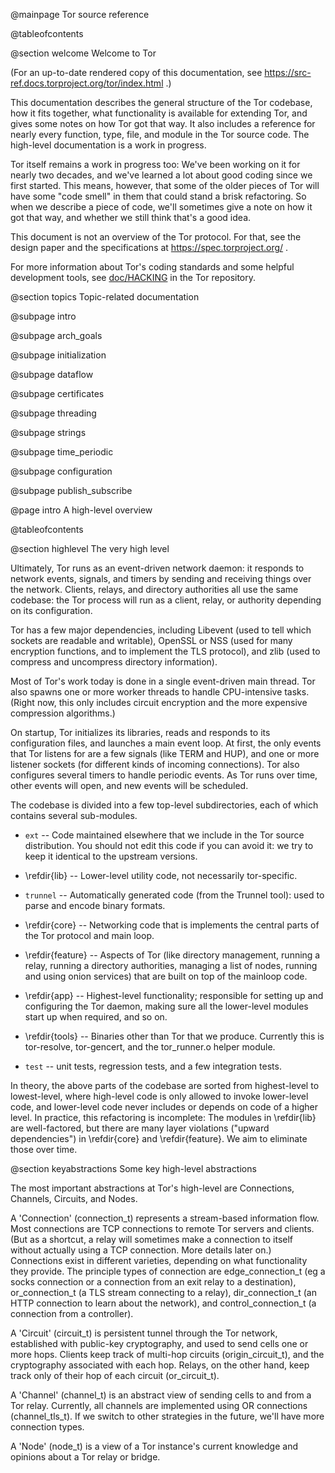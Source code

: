 @mainpage Tor source reference

@tableofcontents

@section welcome Welcome to Tor

(For an up-to-date rendered copy of this documentation, see
https://src-ref.docs.torproject.org/tor/index.html .)

This documentation describes the general structure of the Tor codebase, how
it fits together, what functionality is available for extending Tor, and
gives some notes on how Tor got that way.  It also includes a reference for
nearly every function, type, file, and module in the Tor source code.  The
high-level documentation is a work in progress.

Tor itself remains a work in progress too: We've been working on it for
nearly two decades, and we've learned a lot about good coding since we first
started.  This means, however, that some of the older pieces of Tor will have
some "code smell" in them that could stand a brisk refactoring.  So when we
describe a piece of code, we'll sometimes give a note on how it got that way,
and whether we still think that's a good idea.

This document is not an overview of the Tor protocol.  For that, see the
design paper and the specifications at https://spec.torproject.org/ .

For more information about Tor's coding standards and some helpful
development tools, see
[doc/HACKING](https://gitweb.torproject.org/tor.git/tree/doc/HACKING) in the
Tor repository.

@section topics Topic-related documentation

@subpage intro

@subpage arch_goals

@subpage initialization

@subpage dataflow

@subpage certificates

@subpage threading

@subpage strings

@subpage time_periodic

@subpage configuration

@subpage publish_subscribe

@page intro A high-level overview

@tableofcontents

@section highlevel The very high level

Ultimately, Tor runs as an event-driven network daemon: it responds to
network events, signals, and timers by sending and receiving things over
the network.  Clients, relays, and directory authorities all use the
same codebase: the Tor process will run as a client, relay, or authority
depending on its configuration.

Tor has a few major dependencies, including Libevent (used to tell which
sockets are readable and writable), OpenSSL or NSS (used for many encryption
functions, and to implement the TLS protocol), and zlib (used to
compress and uncompress directory information).

Most of Tor's work today is done in a single event-driven main thread.
Tor also spawns one or more worker threads to handle CPU-intensive
tasks.  (Right now, this only includes circuit encryption and the more
expensive compression algorithms.)

On startup, Tor initializes its libraries, reads and responds to its
configuration files, and launches a main event loop.  At first, the only
events that Tor listens for are a few signals (like TERM and HUP), and
one or more listener sockets (for different kinds of incoming
connections).  Tor also configures several timers to handle periodic
events.  As Tor runs over time, other events will open, and new events
will be scheduled.

The codebase is divided into a few top-level subdirectories, each of
which contains several sub-modules.

   - `ext` -- Code maintained elsewhere that we include in the Tor
     source distribution.  You should not edit this code if you can
     avoid it: we try to keep it identical to the upstream versions.

   - \refdir{lib} -- Lower-level utility code, not necessarily
     tor-specific.

   - `trunnel` -- Automatically generated code (from the Trunnel
     tool): used to parse and encode binary formats.

   - \refdir{core} -- Networking code that is implements the central
     parts of the Tor protocol and main loop.

   - \refdir{feature} -- Aspects of Tor (like directory management,
     running a relay, running a directory authorities, managing a list of
     nodes, running and using onion services) that are built on top of the
     mainloop code.

   - \refdir{app} -- Highest-level functionality; responsible for setting
     up and configuring the Tor daemon, making sure all the lower-level
     modules start up when required, and so on.

   - \refdir{tools} -- Binaries other than Tor that we produce.
      Currently this is tor-resolve, tor-gencert, and the tor_runner.o helper
      module.

   - `test` -- unit tests, regression tests, and a few integration
     tests.

In theory, the above parts of the codebase are sorted from highest-level to
lowest-level, where high-level code is only allowed to invoke lower-level
code, and lower-level code never includes or depends on code of a higher
level.  In practice, this refactoring is incomplete: The modules in
\refdir{lib} are well-factored, but there are many layer violations ("upward
dependencies") in \refdir{core} and \refdir{feature}.
We aim to eliminate those over time.

@section keyabstractions Some key high-level abstractions

The most important abstractions at Tor's high-level are Connections,
Channels, Circuits, and Nodes.

A 'Connection' (connection_t) represents a stream-based information flow.
Most connections are TCP connections to remote Tor servers and clients. (But
as a shortcut, a relay will sometimes make a connection to itself without
actually using a TCP connection.  More details later on.)  Connections exist
in different varieties, depending on what functionality they provide.  The
principle types of connection are edge_connection_t (eg a socks connection or
a connection from an exit relay to a destination), or_connection_t (a TLS
stream connecting to a relay), dir_connection_t (an HTTP connection to learn
about the network), and control_connection_t (a connection from a
controller).

A 'Circuit' (circuit_t) is persistent tunnel through the Tor network,
established with public-key cryptography, and used to send cells one or more
hops.  Clients keep track of multi-hop circuits (origin_circuit_t), and the
cryptography associated with each hop.  Relays, on the other hand, keep track
only of their hop of each circuit (or_circuit_t).

A 'Channel' (channel_t) is an abstract view of sending cells to and from a
Tor relay.  Currently, all channels are implemented using OR connections
(channel_tls_t).  If we switch to other strategies in the future, we'll have
more connection types.

A 'Node' (node_t) is a view of a Tor instance's current knowledge and opinions
about a Tor relay or bridge.
